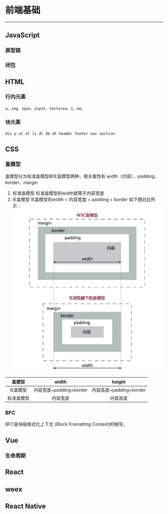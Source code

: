 # 前端基础
----
## JavaScript

### 原型链

### 闭包

## HTML

### 行内元素 
`a、img、span、input、testarea、i、em、`

### 块元素
`div p ul ol li dl db dt header footer nav section`

## CSS

### 盒模型
 盒模型分为标准盒模型和IE盒模型两种，相关属性有 width（内容）、padding、border、margin
1. 标准盒模型
   标准盒模型的width就等于内容宽度
2. IE盒模型
   IE盒模型的width = 内容宽度 + padding + border
   如下图对比所示：
   ![盒模型对比图](./images/learn_1.png)

|盒模型|width|height|
|:---:|:---:|:---:|
|IE盒模型|内容宽度+padding+border|内容高度+padding+border|
|标准盒模型|内容宽度|内容高度|

### BFC
 BFC是块级格式化上下文 (Block Fromatting Context)的缩写，
## Vue

### 生命周期

## React

## weex

## React Native